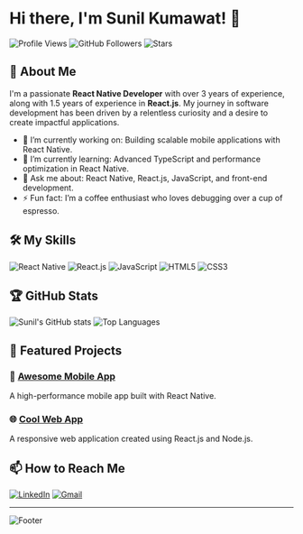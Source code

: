 # Hi there, I'm Sunil Kumawat! 👋

![Profile Views](https://komarev.com/ghpvc/?username=your-SK-amplework&color=blueviolet) ![GitHub Followers](https://img.shields.io/github/followers/SK-amplework?label=Followers) ![Stars](https://img.shields.io/github/stars/SK-amplework?affiliations=OWNER%2CCOLLABORATOR)

## 🚀 About Me

I'm a passionate **React Native Developer** with over 3 years of experience, along with 1.5 years of experience in **React.js**. My journey in software development has been driven by a relentless curiosity and a desire to create impactful applications.

- 🔭 I’m currently working on: Building scalable mobile applications with React Native.
- 🌱 I’m currently learning: Advanced TypeScript and performance optimization in React Native.
- 💬 Ask me about: React Native, React.js, JavaScript, and front-end development.
- ⚡ Fun fact: I’m a coffee enthusiast who loves debugging over a cup of espresso.

## 🛠️ My Skills

![React Native](https://img.shields.io/badge/React%20Native-20232A?style=for-the-badge&logo=react&logoColor=61DAFB)
![React.js](https://img.shields.io/badge/React.js-20232A?style=for-the-badge&logo=react&logoColor=61DAFB)
![JavaScript](https://img.shields.io/badge/JavaScript-F7DF1E?style=for-the-badge&logo=javascript&logoColor=black)
![HTML5](https://img.shields.io/badge/HTML5-E34F26?style=for-the-badge&logo=html5&logoColor=white)
![CSS3](https://img.shields.io/badge/CSS3-1572B6?style=for-the-badge&logo=css3&logoColor=white)

## 🏆 GitHub Stats

![Sunil's GitHub stats](https://github-readme-stats.vercel.app/api?username=SK-amplework&show_icons=true&theme=radical)
![Top Languages](https://github-readme-stats.vercel.app/api/top-langs/?username=SK-amplework&layout=compact&theme=radical)

## 📂 Featured Projects

### 📱 [Awesome Mobile App](https://github.com/SK-amplework/awesome-mobile-app)
A high-performance mobile app built with React Native.

### 🌐 [Cool Web App](https://github.com/SK-amplework/cool-web-app)
A responsive web application created using React.js and Node.js.

## 📫 How to Reach Me

[![LinkedIn](https://img.shields.io/badge/LinkedIn-0A66C2?style=for-the-badge&logo=linkedin&logoColor=white)](https://www.linkedin.com/in/your-linkedin)
[![Gmail](https://img.shields.io/badge/Email-D14836?style=for-the-badge&logo=gmail&logoColor=white)](mailto:your.email@example.com)

---

![Footer](https://capsule-render.vercel.app/api?type=waving&color=gradient&height=100&section=footer)
